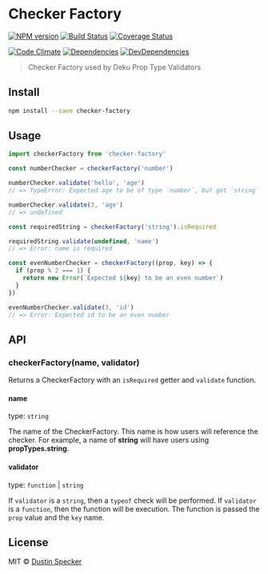 # Checker Factory

[![NPM version](https://badge.fury.io/js/checker-factory.svg)](http://badge.fury.io/js/checker-factory) [![Build Status](https://travis-ci.org/dustinspecker/checker-factory.svg?branch=master)](https://travis-ci.org/dustinspecker/checker-factory) [![Coverage Status](https://img.shields.io/coveralls/dustinspecker/checker-factory.svg)](https://coveralls.io/r/dustinspecker/checker-factory?branch=master)

[![Code Climate](https://codeclimate.com/github/dustinspecker/checker-factory/badges/gpa.svg)](https://codeclimate.com/github/dustinspecker/checker-factory) [![Dependencies](https://david-dm.org/dustinspecker/checker-factory.svg)](https://david-dm.org/dustinspecker/checker-factory/#info=dependencies&view=table) [![DevDependencies](https://david-dm.org/dustinspecker/checker-factory/dev-status.svg)](https://david-dm.org/dustinspecker/checker-factory/#info=devDependencies&view=table)

> Checker Factory used by Deku Prop Type Validators

## Install

```bash
npm install --save checker-factory
```

## Usage

```javascript
import checkerFactory from 'checker-factory'

const numberChecker = checkerFactory('number')

numberChecker.validate('hello', 'age')
// => TypeError: Expected age to be of type `number`, but got `string`

numberChecker.validate(3, 'age')
// => undefined

const requiredString = checkerFactory('string').isRequired

requiredString.validate(undefined, 'name')
// => Error: name is required

const evenNumberChecker = checkerFactory((prop, key) => {
  if (prop % 2 === 1) {
    return new Error(`Expected ${key} to be an even number`)
  }
})

evenNumberChecker.validate(3, 'id')
// => Error: Expected id to be an even number
```

## API
### checkerFactory(name, validator)

Returns a CheckerFactory with an `isRequired` getter and `validate` function.

#### name
type: `string`

The name of the CheckerFactory. This name is how users will reference the checker.
For example, a name of **string** will have users using **propTypes.string**.

#### validator
type: `function` | `string`

If `validator` is a `string`, then a `typeof` check will be performed. If `validator` is a `function`, then the function will be execution. The function is passed the `prop` value and the `key` name.

## License
MIT © [Dustin Specker](https://github.com/dustinspecker)
